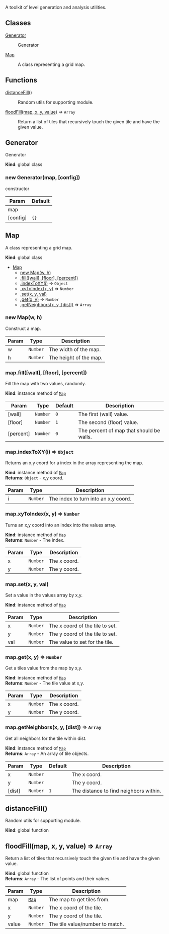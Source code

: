 A toolkit of level generation and analysis utilities.

## Classes

<dl>
<dt><a href="#Generator">Generator</a></dt>
<dd><p>Generator</p>
</dd>
<dt><a href="#Map">Map</a></dt>
<dd><p>A class representing a grid map.</p>
</dd>
</dl>

## Functions

<dl>
<dt><a href="#distanceFill">distanceFill()</a></dt>
<dd><p>Random utils for supporting module.</p>
</dd>
<dt><a href="#floodFill">floodFill(map, x, y, value)</a> ⇒ <code>Array</code></dt>
<dd><p>Return a list of tiles that recursively
touch the given tile and have the given value.</p>
</dd>
</dl>

<a name="Generator"></a>

## Generator
Generator

**Kind**: global class  
<a name="new_Generator_new"></a>

### new Generator(map, [config])
constructor


| Param | Default |
| --- | --- |
| map |  | 
| [config] | <code>{}</code> | 

<a name="Map"></a>

## Map
A class representing a grid map.

**Kind**: global class  

* [Map](#Map)
    * [new Map(w, h)](#new_Map_new)
    * [.fill([wall], [floor], [percent])](#Map+fill)
    * [.indexToXY(i)](#Map+indexToXY) ⇒ <code>Object</code>
    * [.xyToIndex(x, y)](#Map+xyToIndex) ⇒ <code>Number</code>
    * [.set(x, y, val)](#Map+set)
    * [.get(x, y)](#Map+get) ⇒ <code>Number</code>
    * [.getNeighbors(x, y, [dist])](#Map+getNeighbors) ⇒ <code>Array</code>

<a name="new_Map_new"></a>

### new Map(w, h)
Construct a map.


| Param | Type | Description |
| --- | --- | --- |
| w | <code>Number</code> | The width of the map. |
| h | <code>Number</code> | The height of the map. |

<a name="Map+fill"></a>

### map.fill([wall], [floor], [percent])
Fill the map with two values, randomly.

**Kind**: instance method of [<code>Map</code>](#Map)  

| Param | Type | Default | Description |
| --- | --- | --- | --- |
| [wall] | <code>Number</code> | <code>0</code> | The first (wall) value. |
| [floor] | <code>Number</code> | <code>1</code> | The second (floor) value. |
| [percent] | <code>Number</code> | <code>0</code> | The percent of map that should be walls. |

<a name="Map+indexToXY"></a>

### map.indexToXY(i) ⇒ <code>Object</code>
Returns an x,y coord for a index in the array representing the map.

**Kind**: instance method of [<code>Map</code>](#Map)  
**Returns**: <code>Object</code> - x,y coord.  

| Param | Type | Description |
| --- | --- | --- |
| i | <code>Number</code> | The index to turn into an x,y coord. |

<a name="Map+xyToIndex"></a>

### map.xyToIndex(x, y) ⇒ <code>Number</code>
Turns an x,y coord into an index into the values array.

**Kind**: instance method of [<code>Map</code>](#Map)  
**Returns**: <code>Number</code> - The index.  

| Param | Type | Description |
| --- | --- | --- |
| x | <code>Number</code> | The x coord. |
| y | <code>Number</code> | The y coord. |

<a name="Map+set"></a>

### map.set(x, y, val)
Set a value in the values array by x,y.

**Kind**: instance method of [<code>Map</code>](#Map)  

| Param | Type | Description |
| --- | --- | --- |
| x | <code>Number</code> | The x coord of the tile to set. |
| y | <code>Number</code> | The y coord of the tile to set. |
| val | <code>Number</code> | The value to set for the tile. |

<a name="Map+get"></a>

### map.get(x, y) ⇒ <code>Number</code>
Get a tiles value from the map by x,y.

**Kind**: instance method of [<code>Map</code>](#Map)  
**Returns**: <code>Number</code> - The tile value at x,y.  

| Param | Type | Description |
| --- | --- | --- |
| x | <code>Number</code> | The x coord. |
| y | <code>Number</code> | The y coord. |

<a name="Map+getNeighbors"></a>

### map.getNeighbors(x, y, [dist]) ⇒ <code>Array</code>
Get all neighbors for the tile within dist.

**Kind**: instance method of [<code>Map</code>](#Map)  
**Returns**: <code>Array</code> - An array of tile objects.  

| Param | Type | Default | Description |
| --- | --- | --- | --- |
| x | <code>Number</code> |  | The x coord. |
| y | <code>Number</code> |  | The y coord. |
| [dist] | <code>Number</code> | <code>1</code> | The distance to find neighbors within. |

<a name="distanceFill"></a>

## distanceFill()
Random utils for supporting module.

**Kind**: global function  
<a name="floodFill"></a>

## floodFill(map, x, y, value) ⇒ <code>Array</code>
Return a list of tiles that recursively
touch the given tile and have the given value.

**Kind**: global function  
**Returns**: <code>Array</code> - The list of points and their values.  

| Param | Type | Description |
| --- | --- | --- |
| map | [<code>Map</code>](#Map) | The map to get tiles from. |
| x | <code>Number</code> | The x coord of the tile. |
| y | <code>Number</code> | The y coord of the tile. |
| value | <code>Number</code> | The tile value/number to match. |

